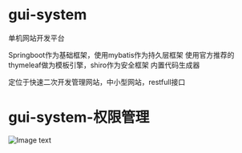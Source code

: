 # gui-system
单机网站开发平台

Springboot作为基础框架，使用mybatis作为持久层框架
使用官方推荐的thymeleaf做为模板引擎，shiro作为安全框架
内置代码生成器


定位于快速二次开发管理网站，中小型网站，restfull接口

# gui-system-权限管理

![Image text](https://github.com/peiguihuang/gui-system/blob/master/img/%E5%B7%A5%E4%BD%9C%E6%B5%81.png)

